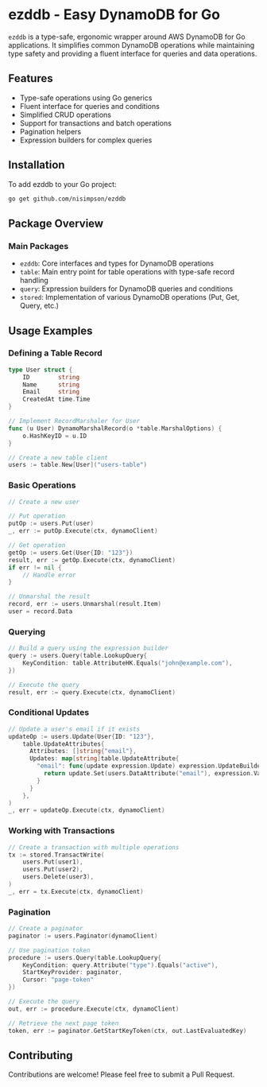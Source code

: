 # ezddb - Easy DynamoDB for Go

`ezddb` is a type-safe, ergonomic wrapper around AWS DynamoDB for Go applications. It simplifies common DynamoDB operations while maintaining type safety and providing a fluent interface for queries and data operations.

## Features

- Type-safe operations using Go generics
- Fluent interface for queries and conditions
- Simplified CRUD operations
- Support for transactions and batch operations
- Pagination helpers
- Expression builders for complex queries

## Installation

To add ezddb to your Go project:

```bash
go get github.com/nisimpson/ezddb
```

## Package Overview

### Main Packages

- `ezddb`: Core interfaces and types for DynamoDB operations
- `table`: Main entry point for table operations with type-safe record handling
- `query`: Expression builders for DynamoDB queries and conditions
- `stored`: Implementation of various DynamoDB operations (Put, Get, Query, etc.)

## Usage Examples

### Defining a Table Record

```go
type User struct {
    ID        string
    Name      string
    Email     string
    CreatedAt time.Time
}

// Implement RecordMarshaler for User
func (u User) DynamoMarshalRecord(o *table.MarshalOptions) {
    o.HashKeyID = u.ID
}

// Create a new table client
users := table.New[User]("users-table")
```

### Basic Operations

```go
// Create a new user

// Put operation
putOp := users.Put(user)
_, err := putOp.Execute(ctx, dynamoClient)

// Get operation
getOp := users.Get(User{ID: "123"})
result, err := getOp.Execute(ctx, dynamoClient)
if err != nil {
    // Handle error
}

// Unmarshal the result
record, err := users.Unmarshal(result.Item)
user = record.Data
```

### Querying

```go
// Build a query using the expression builder
query := users.Query(table.LookupQuery{
    KeyCondition: table.AttributeHK.Equals("john@example.com"),
})

// Execute the query
result, err := query.Execute(ctx, dynamoClient)
```

### Conditional Updates

```go
// Update a user's email if it exists
updateOp := users.Update(User{ID: "123"},
    table.UpdateAttributes{
      Attributes: []string{"email"},
      Updates: map[string]table.UpdateAttribute{
        "email": func(update expression.Update) expression.UpdateBuilder {
          return update.Set(users.DataAttribute("email"), expression.Value("newemail@example.com"))
        }
      }
    },
)
_, err = updateOp.Execute(ctx, dynamoClient)
```

### Working with Transactions

```go
// Create a transaction with multiple operations
tx := stored.TransactWrite(
    users.Put(user1),
    users.Put(user2),
    users.Delete(user3),
)
_, err = tx.Execute(ctx, dynamoClient)
```

### Pagination

```go
// Create a paginator
paginator := users.Paginator(dynamoClient)

// Use pagination token
procedure := users.Query(table.LookupQuery{
    KeyCondition: query.Attribute("type").Equals("active"),
    StartKeyProvider: paginator,
    Cursor: "page-token"
})

// Execute the query
out, err := procedure.Execute(ctx, dynamoClient)

// Retrieve the next page token
token, err := paginator.GetStartKeyToken(ctx, out.LastEvaluatedKey)
```

## Contributing

Contributions are welcome! Please feel free to submit a Pull Request.
